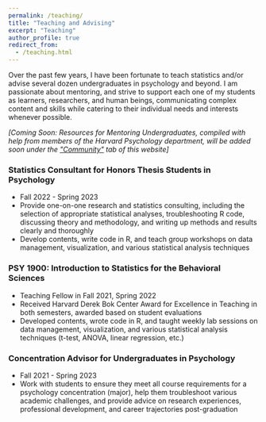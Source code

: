 ```yaml
---
permalink: /teaching/
title: "Teaching and Advising"
excerpt: "Teaching"
author_profile: true
redirect_from: 
  - /teaching.html
---
```


Over the past few years, I have been fortunate to teach statistics and/or advise several dozen undergraduates in psychology and beyond. I am passionate about mentoring, and strive to support each one of my students as learners, researchers, and human beings, communicating complex content and skills while catering to their individual needs and interests whenever possible.                     

*[Coming Soon: Resources for Mentoring Undergraduates, compiled with help from members of the Harvard Psychology department, will be added soon under the ["Community"](https://conyvidal.github.io/community) tab of this website]*           

### Statistics Consultant for Honors Thesis Students in Psychology
* Fall 2022 - Spring 2023
* Provide one-on-one research and statistics consulting, including the selection of appropriate statistical analyses, troubleshooting R code, discussing theory and methodology, and writing up methods and results clearly and thoroughly      
* Develop contents, write code in R, and teach group workshops on data management, visualization, and various statistical analysis techniques 

### PSY 1900: Introduction to Statistics for the Behavioral Sciences
* Teaching Fellow in Fall 2021, Spring 2022   
* Received Harvard Derek Bok Center Award for Excellence in Teaching in both semesters, awarded based on student evaluations
* Developed contents, wrote code in R, and taught weekly lab sessions on data management, visualization, and various statistical analysis techniques (t-test, ANOVA, linear regression, etc.)

### Concentration Advisor for Undergraduates in Psychology
* Fall 2021 - Spring 2023    
* Work with students to ensure they meet all course requirements for a psychology concentration (major), help them troubleshoot various academic challenges, and provide advice on research experiences, professional development, and career trajectories post-graduation    


